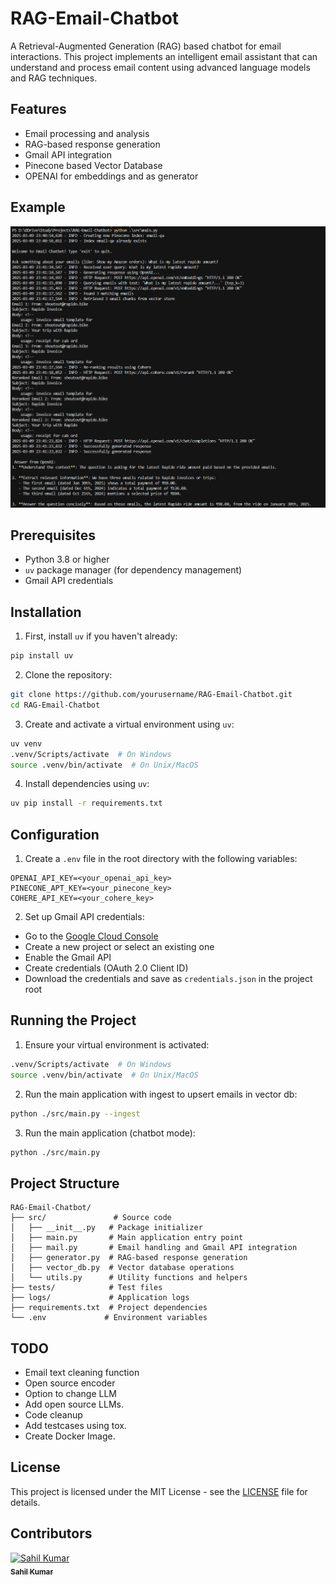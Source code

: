 # RAG-Email-Chatbot

A Retrieval-Augmented Generation (RAG) based chatbot for email interactions. This project implements an intelligent email assistant that can understand and process email content using advanced language models and RAG techniques.


## Features

- Email processing and analysis
- RAG-based response generation
- Gmail API integration
- Pinecone based Vector Database
- OPENAI for embeddings and as generator

## Example
![Example Chat](examples/example1.png)

## Prerequisites

- Python 3.8 or higher
- `uv` package manager (for dependency management)
- Gmail API credentials

## Installation

1. First, install `uv` if you haven't already:
```bash
pip install uv
```

2. Clone the repository:
```bash
git clone https://github.com/yourusername/RAG-Email-Chatbot.git
cd RAG-Email-Chatbot
```

3. Create and activate a virtual environment using `uv`:
```bash
uv venv
.venv/Scripts/activate  # On Windows
source .venv/bin/activate  # On Unix/MacOS
```

4. Install dependencies using `uv`:
```bash
uv pip install -r requirements.txt
```

## Configuration

1. Create a `.env` file in the root directory with the following variables:
```
OPENAI_API_KEY=<your_openai_api_key>
PINECONE_APT_KEY=<your_pinecone_key>
COHERE_API_KEY=<your_cohere_key>
```

2. Set up Gmail API credentials:
- Go to the [Google Cloud Console](https://console.cloud.google.com/)
- Create a new project or select an existing one
- Enable the Gmail API
- Create credentials (OAuth 2.0 Client ID)
- Download the credentials and save as `credentials.json` in the project root

## Running the Project

1. Ensure your virtual environment is activated:
```bash
.venv/Scripts/activate  # On Windows
source .venv/bin/activate  # On Unix/MacOS
```

2. Run the main application with ingest to upsert emails in vector db:
```bash
python ./src/main.py --ingest
```

3. Run the main application (chatbot mode):
```bash
python ./src/main.py
```


## Project Structure

```
RAG-Email-Chatbot/
├── src/               # Source code
│   ├── __init__.py   # Package initializer
│   ├── main.py       # Main application entry point
│   ├── mail.py       # Email handling and Gmail API integration
│   ├── generator.py  # RAG-based response generation
│   ├── vector_db.py  # Vector database operations
│   └── utils.py      # Utility functions and helpers
├── tests/            # Test files
├── logs/             # Application logs
├── requirements.txt  # Project dependencies
└── .env             # Environment variables
```

## TODO
- Email text cleaning function
- Open source encoder
- Option to change LLM
- Add open source LLMs.
- Code cleanup
- Add testcases using tox.
- Create Docker Image.

## License

This project is licensed under the MIT License - see the [LICENSE](LICENSE) file for details.

## Contributors

<a href="https://github.com/sahilrider">
  <img src="https://github.com/sahilrider.png" width="50px" alt="Sahil Kumar"/>
  <br />
  <sub><b>Sahil Kumar</b></sub>
</a>
